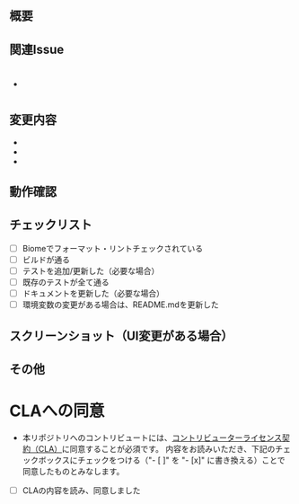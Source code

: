 ## 概要
<!-- このPRで何を行ったか簡潔に説明してください -->

## 関連Issue
<!-- 関連するIssueがあれば記載してください -->
- #

## 変更内容
<!-- 主な変更内容を箇条書きで記載してください -->
- 
- 
- 

## 動作確認
<!-- どのように動作確認を行ったか記載してください -->

## チェックリスト
- [ ] Biomeでフォーマット・リントチェックされている
- [ ] ビルドが通る
- [ ] テストを追加/更新した（必要な場合）
- [ ] 既存のテストが全て通る
- [ ] ドキュメントを更新した（必要な場合）
- [ ] 環境変数の変更がある場合は、README.mdを更新した

## スクリーンショット（UI変更がある場合）
<!-- UI変更がある場合はスクリーンショットを添付してください -->

## その他
<!-- レビュアーへの補足事項があれば記載してください -->

# CLAへの同意
- 本リポジトリへのコントリビュートには、[コントリビューターライセンス契約（CLA）](https://github.com/team-mirai-volunteer/fact-checker/blob/main/CLA.md)に同意することが必須です。
内容をお読みいただき、下記のチェックボックスにチェックをつける（"- [ ]" を "- [x]" に書き換える）ことで同意したものとみなします。

- [ ] CLAの内容を読み、同意しました
